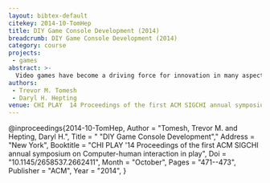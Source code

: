 ```yaml
---
layout: bibtex-default
citekey: 2014-10-TomHep
title: DIY Game Console Development (2014)
breadcrumb: DIY Game Console Development (2014)
category: course
projects:
 - games
abstract: >-
  Video games have become a driving force for innovation in many aspects of the entertainment industry and beyond. Since gaming may also be in a position to drive the emerging "maker movement", we consider the "DIY game industry". In this half-day course, attendees will be introduced to DIY Game Console construction and programming by building their own game console, based on a simple 12 LED and 4 button design, and then programming their console to play very simple, yet entertaining, games. Attendees will also be exposed to the tradeoffs in design between capabilities in gameplay and complexity of hardware and software.
authors:
 - Trevor M. Tomesh
 - Daryl H. Hepting
venue: CHI PLAY  14 Proceedings of the first ACM SIGCHI annual symposium on Computer human interaction in play
---
```

@inproceedings{2014-10-TomHep,
	Author =  "Tomesh, Trevor M. and Hepting, Daryl H.",
	Title = " "DIY Game Console Development","
	Address =  "New York",
	Booktitle =  "CHI PLAY '14 Proceedings of the first ACM SIGCHI annual symposium on Computer-human interaction in play",
	Doi =  "10.1145/2658537.2662411",
	Month =  "October",
	Pages =  "471--473",
	Publisher =  "ACM",
	Year =  "2014",
}
